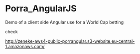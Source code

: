 # Porra_AngularJS
Demo of a client side Angular use for a World Cap betting

check

http://zeneke-aws4-public-porrangular.s3-website.eu-central-1.amazonaws.com/
